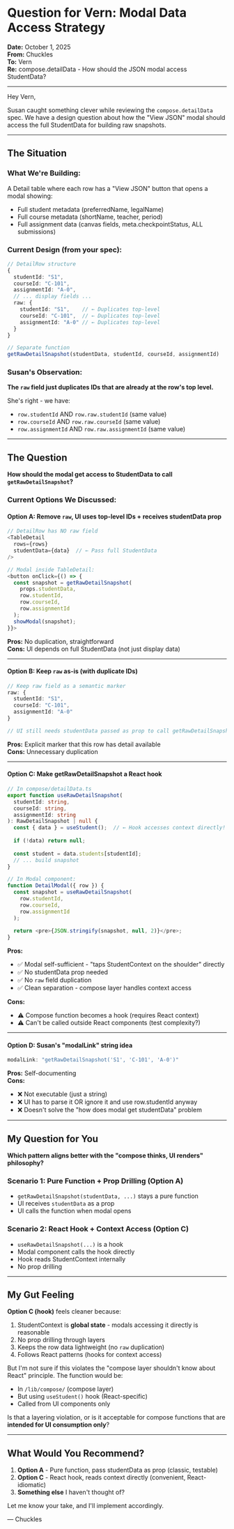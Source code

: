 # Question for Vern: Modal Data Access Strategy

**Date:** October 1, 2025  
**From:** Chuckles  
**To:** Vern  
**Re:** compose.detailData - How should the JSON modal access StudentData?

---

Hey Vern,

Susan caught something clever while reviewing the `compose.detailData` spec. We have a design question about how the "View JSON" modal should access the full StudentData for building raw snapshots.

---

## The Situation

### What We're Building:
A Detail table where each row has a "View JSON" button that opens a modal showing:
- Full student metadata (preferredName, legalName)
- Full course metadata (shortName, teacher, period)
- Full assignment data (canvas fields, meta.checkpointStatus, ALL submissions)

### Current Design (from your spec):
```typescript
// DetailRow structure
{
  studentId: "S1",
  courseId: "C-101", 
  assignmentId: "A-0",
  // ... display fields ...
  raw: {
    studentId: "S1",    // ← Duplicates top-level
    courseId: "C-101",  // ← Duplicates top-level
    assignmentId: "A-0" // ← Duplicates top-level
  }
}

// Separate function
getRawDetailSnapshot(studentData, studentId, courseId, assignmentId)
```

### Susan's Observation:
**The `raw` field just duplicates IDs that are already at the row's top level.**

She's right - we have:
- `row.studentId` AND `row.raw.studentId` (same value)
- `row.courseId` AND `row.raw.courseId` (same value)
- `row.assignmentId` AND `row.raw.assignmentId` (same value)

---

## The Question

**How should the modal get access to StudentData to call `getRawDetailSnapshot`?**

### Current Options We Discussed:

#### **Option A: Remove `raw`, UI uses top-level IDs + receives studentData prop**
```typescript
// DetailRow has NO raw field
<TableDetail 
  rows={rows}
  studentData={data}  // ← Pass full StudentData
/>

// Modal inside TableDetail:
<button onClick={() => {
  const snapshot = getRawDetailSnapshot(
    props.studentData,
    row.studentId,
    row.courseId,
    row.assignmentId
  );
  showModal(snapshot);
}}>
```
**Pros:** No duplication, straightforward  
**Cons:** UI depends on full StudentData (not just display data)

---

#### **Option B: Keep `raw` as-is (with duplicate IDs)**
```typescript
// Keep raw field as a semantic marker
raw: {
  studentId: "S1",
  courseId: "C-101",
  assignmentId: "A-0"
}

// UI still needs studentData passed as prop to call getRawDetailSnapshot
```
**Pros:** Explicit marker that this row has detail available  
**Cons:** Unnecessary duplication

---

#### **Option C: Make getRawDetailSnapshot a React hook**
```typescript
// In compose/detailData.ts
export function useRawDetailSnapshot(
  studentId: string,
  courseId: string,
  assignmentId: string
): RawDetailSnapshot | null {
  const { data } = useStudent();  // ← Hook accesses context directly!
  
  if (!data) return null;
  
  const student = data.students[studentId];
  // ... build snapshot
}

// In Modal component:
function DetailModal({ row }) {
  const snapshot = useRawDetailSnapshot(
    row.studentId,
    row.courseId,
    row.assignmentId
  );
  
  return <pre>{JSON.stringify(snapshot, null, 2)}</pre>;
}
```
**Pros:** 
- ✅ Modal self-sufficient - "taps StudentContext on the shoulder" directly
- ✅ No studentData prop needed
- ✅ No `raw` field duplication
- ✅ Clean separation - compose layer handles context access

**Cons:**
- ⚠️ Compose function becomes a hook (requires React context)
- ⚠️ Can't be called outside React components (test complexity?)

---

#### **Option D: Susan's "modalLink" string idea**
```typescript
modalLink: "getRawDetailSnapshot('S1', 'C-101', 'A-0')"
```
**Pros:** Self-documenting  
**Cons:** 
- ❌ Not executable (just a string)
- ❌ UI has to parse it OR ignore it and use row.studentId anyway
- ❌ Doesn't solve the "how does modal get studentData" problem

---

## My Question for You

**Which pattern aligns better with the "compose thinks, UI renders" philosophy?**

### Scenario 1: Pure Function + Prop Drilling (Option A)
- `getRawDetailSnapshot(studentData, ...)` stays a pure function
- UI receives `studentData` as a prop
- UI calls the function when modal opens

### Scenario 2: React Hook + Context Access (Option C)
- `useRawDetailSnapshot(...)` is a hook
- Modal component calls the hook directly
- Hook reads StudentContext internally
- No prop drilling

---

## My Gut Feeling

**Option C (hook)** feels cleaner because:
1. StudentContext is **global state** - modals accessing it directly is reasonable
2. No prop drilling through layers
3. Keeps the row data lightweight (no `raw` duplication)
4. Follows React patterns (hooks for context access)

But I'm not sure if this violates the "compose layer shouldn't know about React" principle. The function would be:
- In `/lib/compose/` (compose layer)
- But using `useStudent()` hook (React-specific)
- Called from UI components only

Is that a layering violation, or is it acceptable for compose functions that are **intended for UI consumption only**?

---

## What Would You Recommend?

1. **Option A** - Pure function, pass studentData as prop (classic, testable)
2. **Option C** - React hook, reads context directly (convenient, React-idiomatic)
3. **Something else** I haven't thought of?

Let me know your take, and I'll implement accordingly.

— Chuckles

